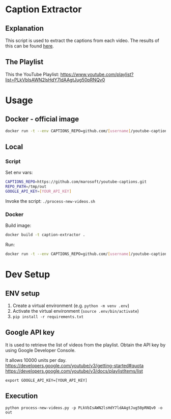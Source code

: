 # Caption Extractor

## Explanation
This script is used to extract the captions from each video. The results of this can be found <a href="https://github.com/repair-manual/youtube-captions">here</a>.

## The Playlist
This the YouTube Playlist: https://www.youtube.com/playlist?list=PLkVbIsAWN2lsHdY7ldAAgtJug50pRNQv0

# Usage

## Docker - official image

```bash
docker run -t --env CAPTIONS_REPO=github.com/[username]/youtube-captions.git --env GIT_USERNAME=[username] --env GIT_TOKEN=[git_token] --env GIT_EMAIL=[email] --env GOOGLE_API_KEY=[google_api_key] repairmanual/caption-extractor:latest
```

## Local

### Script

Set env vars:
```bash
CAPTIONS_REPO=https://github.com/marosoft/youtube-captions.git
REPO_PATH=/tmp/out
GOOGLE_API_KEY=[YOUR_API_KEY]
```

Invoke the script:
`./process-new-videos.sh`

### Docker

Build image:

```bash
docker build -t caption-extractor .
```

Run:

```bash
docker run -t --env CAPTIONS_REPO=github.com/[username]/youtube-captions.git --env GIT_USERNAME=[username] --env GIT_TOKEN=[git_token] --env GIT_EMAIL=[email] --env GOOGLE_API_KEY=[google_api_key] caption-extractor
```

# Dev Setup

## ENV setup
1. Create a virtual environment (e.g. `python -m venv .env`)
2. Activate the virtual environment (`source .env/bin/activate`)
3. `pip install -r requirements.txt`

## Google API key
It is used to retrieve the list of videos from the playlist.
Obtain the API key by using Google Developer Console. 

It allows 10000 units per day. 
https://developers.google.com/youtube/v3/getting-started#quota
https://developers.google.com/youtube/v3/docs/playlistItems/list

`export GOOGLE_API_KEY=[YOUR_API_KEY]`

## Execution
`python process-new-videos.py -p PLkVbIsAWN2lsHdY7ldAAgtJug50pRNQv0 -o out`

